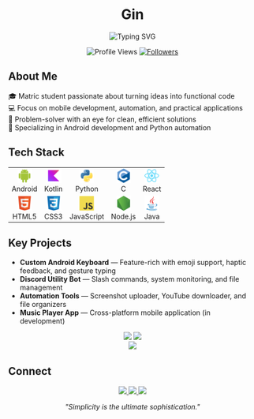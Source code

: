 <div align="center">
  <h1>Gin</h1>
  <p>
    <img src="https://readme-typing-svg.herokuapp.com?font=JetBrains+Mono&duration=3000&pause=1000&color=3ECDF7&center=true&vCenter=true&width=435&lines=Mobile+Developer;Automation+Engineer;Problem+Solver" alt="Typing SVG" />
  </p>
  
  <p>
    <img src="https://komarev.com/ghpvc/?username=Gin69x&style=flat-square&color=3ecdf7" alt="Profile Views" />
    <a href="https://github.com/Gin69x?tab=followers">
      <img src="https://img.shields.io/github/followers/Gin69x?style=social" alt="Followers" />
    </a>
  </p>
</div>

## About Me
🎓 Matric student passionate about turning ideas into functional code  
💻 Focus on mobile development, automation, and practical applications  
🚀 Problem-solver with an eye for clean, efficient solutions  
📱 Specializing in Android development and Python automation

## Tech Stack
<table>
  <tr>
    <td align="center"><img src="https://raw.githubusercontent.com/devicons/devicon/master/icons/android/android-original.svg" width="30" height="30"/><br>Android</td>
    <td align="center"><img src="https://raw.githubusercontent.com/devicons/devicon/master/icons/kotlin/kotlin-original.svg" width="30" height="30"/><br>Kotlin</td>
    <td align="center"><img src="https://raw.githubusercontent.com/devicons/devicon/master/icons/python/python-original.svg" width="30" height="30"/><br>Python</td>
    <td align="center"><img src="https://raw.githubusercontent.com/devicons/devicon/master/icons/c/c-original.svg" width="30" height="30"/><br>C</td>
    <td align="center"><img src="https://raw.githubusercontent.com/devicons/devicon/master/icons/react/react-original.svg" width="30" height="30"/><br>React</td>
  </tr>
  <tr>
    <td align="center"><img src="https://raw.githubusercontent.com/devicons/devicon/master/icons/html5/html5-original.svg" width="30" height="30"/><br>HTML5</td>
    <td align="center"><img src="https://raw.githubusercontent.com/devicons/devicon/master/icons/css3/css3-original.svg" width="30" height="30"/><br>CSS3</td>
    <td align="center"><img src="https://raw.githubusercontent.com/devicons/devicon/master/icons/javascript/javascript-original.svg" width="30" height="30"/><br>JavaScript</td>
    <td align="center"><img src="https://raw.githubusercontent.com/devicons/devicon/master/icons/nodejs/nodejs-original.svg" width="30" height="30"/><br>Node.js</td>
    <td align="center"><img src="https://raw.githubusercontent.com/devicons/devicon/master/icons/java/java-original.svg" width="30" height="30"/><br>Java</td>
  </tr>
</table>

## Key Projects
- **Custom Android Keyboard** — Feature-rich with emoji support, haptic feedback, and gesture typing
- **Discord Utility Bot** — Slash commands, system monitoring, and file management
- **Automation Tools** — Screenshot uploader, YouTube downloader, and file organizers
- **Music Player App** — Cross-platform mobile application (in development)

<div align="center">
  <img height="150em" src="https://github-readme-stats.vercel.app/api?username=Gin69x&show_icons=true&theme=tokyonight&hide_border=true" />
  <img height="150em" src="https://github-readme-streak-stats.herokuapp.com/?user=Gin69x&theme=tokyonight&hide_border=true" />
</div>

<div align="center">
  <img height="120em" src="https://github-readme-stats.vercel.app/api/top-langs/?username=Gin69x&layout=compact&theme=tokyonight&hide_border=true" />
</div>

## Connect
<div align="center">
  <a href="mailto:rajasknot786@gmail.com">
    <img src="https://img.shields.io/badge/Email-D14836?style=for-the-badge&logo=gmail&logoColor=white" />
  </a>
  <a href="https://github.com/Gin69x">
    <img src="https://img.shields.io/badge/GitHub-100000?style=for-the-badge&logo=github&logoColor=white" />
  </a>
  <a href="https://discord.com/users/gin.k">
    <img src="https://img.shields.io/badge/Discord-5865F2?style=for-the-badge&logo=discord&logoColor=white" />
  </a>
</div>

<p align="center">
  <i>"Simplicity is the ultimate sophistication."</i>
</p>
